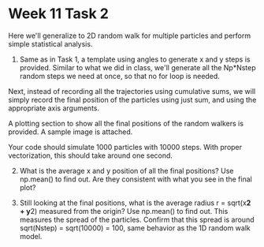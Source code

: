 # Week 11 Task 2

Here we'll generalize to 2D random walk for multiple particles and perform simple statistical analysis. 

1. Same as in Task 1, a template using angles to generate x and y steps is provided. Similar to what we did in class, we'll generate all the Np*Nstep random steps we need at once, so that no for loop is needed. 

Next, instead of recording all the trajectories using cumulative sums, we will simply record the final position of the particles using just sum, and using the appropriate axis arguments.

A plotting section to show all the final positions of the random walkers is provided. A sample image is attached. 

Your code should simulate 1000 particles with 10000 steps. With proper vectorization, this should take around one second.

2. What is the average x and y position of all the final positions? Use np.mean() to find out. Are they consistent with what you see in the final plot?

3. Still looking at the final positions, what is the average radius r = sqrt(x**2 + y**2) measured from the origin? Use np.mean() to find out. This measures the spread of the particles. Confirm that this spread is around sqrt(Nstep) = sqrt(10000) = 100, same behavior as the 1D random walk model.
